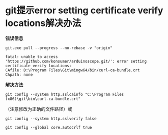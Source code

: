 # git提示error setting certificate verify locations解决办法

**错误信息**

```text
git.exe pull --progress --no-rebase -v "origin"

fatal: unable to access 'https://github.com/konsumer/arduinoscope.git/': error setting certificate verify locations:
CAfile: D:\Program Files\Git\mingw64/bin/curl-ca-bundle.crt
CApath: none
```

**解决方法**

```text
git config --system http.sslcainfo "C:\Program Files (x86)\git\bin\curl-ca-bundle.crt"
```

（注意修改为正确的文件路径）或

```text
git config --system http.sslverify false
```

`git config --global core.autocrlf true`

